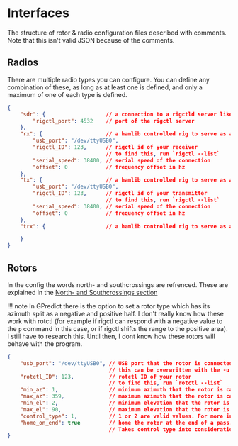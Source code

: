 # Interfaces

The structure of rotor & radio configuration files described with comments. Note that this isn't valid JSON because of the comments.

## Radios

There are multiple radio types you can configure. You can define any combination of these, as long as at least one is defined, and only a maximum of one of each type is defined.

```json
{
    "sdr": {                   // a connection to a rigctld server like the one in SDR++ to serve as a receiver (downlink)
        "rigctl_port": 4532    // port of the rigctl server
    },
    "rx": {                    // a hamlib controlled rig to serve as a receiver (downlink)
        "usb_port": "/dev/ttyUSB0",
        "rigctl_ID": 123,      // rigctl id of your receiver
                               // to find this, run `rigctl --list`
        "serial_speed": 38400, // serial speed of the connection
        "offset": 0            // frequency offset in hz
    },
    "tx": {                    // a hamlib controlled rig to serve as a transmitter (uplink)
        "usb_port": "/dev/ttyUSB0",
        "rigctl_ID": 123,      // rigctl id of your transmitter
                               // to find this, run `rigctl --list`
        "serial_speed": 38400, // serial speed of the connection
        "offset": 0            // frequency offset in hz
    },
    "trx": {                   // a hamlib controlled rig to serve as a transceiver [NOT IMPLEMENTED YET]

    }
}
```

## Rotors

In the config the words north- and southcrossings are refrenced. These are explained in the [North- and Southcrossings section](crossings.md)

!!! note
    In GPredict there is the option to set a rotor type which has its azimuth split as a negative and positive half. I don't really know how these work with rotctl (for example if rigctl can respond with a negative value to the `p` command in this case, or if rigctl shifts the range to the positive area). I still have to research this. Until then, I dont know how these rotors will behave with the program.

```json
{
    "usb_port": "/dev/ttyUSB0", // USB port that the rotor is connected to
                                // this can be overwritten with the -u or --usb command line argument
    "rotctl_ID": 123,           // rotctl ID of your rotor
                                // to find this, run `rotctl --list`
    "min_az": 1,                // minimum azimuth that the rotor is capable of
    "max_az": 359,              // maximum azimuth that the rotor is capable of
    "min_el": 2,                // minimum elevation that the rotor is capable of
    "max_el": 90,               // maximum elevation that the rotor is capable of
    "control_type": 1,          // 1 or 2 are valid values. For more info, check the "Rotor control modes" section
    "home_on_end": true         // home the rotor at the end of a pass. Recommended for portable setups.
                                // Takes control type into consideration, so it will home to whatever the current control types north is.
}
```

